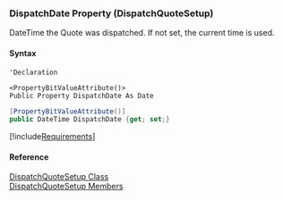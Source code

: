 ### DispatchDate Property (DispatchQuoteSetup)

DateTime the Quote was dispatched. If not set, the current time is used.

#### Syntax

```vbnet
'Declaration

<PropertyBitValueAttribute()>
Public Property DispatchDate As Date
```

```csharp
[PropertyBitValueAttribute()]
public DateTime DispatchDate {get; set;}
```

[!include[Requirements](../partials/requirements.md)]

#### Reference

[DispatchQuoteSetup Class](FChoice.Toolkits.Clarify~FChoice.Toolkits.Clarify.Contracts.DispatchQuoteSetup.md)  
[DispatchQuoteSetup Members](FChoice.Toolkits.Clarify~FChoice.Toolkits.Clarify.Contracts.DispatchQuoteSetup_members.md)